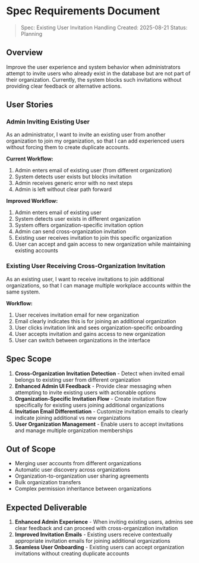 # Spec Requirements Document

> Spec: Existing User Invitation Handling
> Created: 2025-08-21
> Status: Planning

## Overview

Improve the user experience and system behavior when administrators attempt to invite users who already exist in the database but are not part of their organization. Currently, the system blocks such invitations without providing clear feedback or alternative actions.

## User Stories

### Admin Inviting Existing User

As an administrator, I want to invite an existing user from another organization to join my organization, so that I can add experienced users without forcing them to create duplicate accounts.

**Current Workflow:**
1. Admin enters email of existing user (from different organization)
2. System detects user exists but blocks invitation
3. Admin receives generic error with no next steps
4. Admin is left without clear path forward

**Improved Workflow:**
1. Admin enters email of existing user
2. System detects user exists in different organization
3. System offers organization-specific invitation option
4. Admin can send cross-organization invitation
5. Existing user receives invitation to join this specific organization
6. User can accept and gain access to new organization while maintaining existing accounts

### Existing User Receiving Cross-Organization Invitation

As an existing user, I want to receive invitations to join additional organizations, so that I can manage multiple workplace accounts within the same system.

**Workflow:**
1. User receives invitation email for new organization
2. Email clearly indicates this is for joining an additional organization
3. User clicks invitation link and sees organization-specific onboarding
4. User accepts invitation and gains access to new organization
5. User can switch between organizations in the interface

## Spec Scope

1. **Cross-Organization Invitation Detection** - Detect when invited email belongs to existing user from different organization
2. **Enhanced Admin UI Feedback** - Provide clear messaging when attempting to invite existing users with actionable options
3. **Organization-Specific Invitation Flow** - Create invitation flow specifically for existing users joining additional organizations
4. **Invitation Email Differentiation** - Customize invitation emails to clearly indicate joining additional vs new organizations
5. **User Organization Management** - Enable users to accept invitations and manage multiple organization memberships

## Out of Scope

- Merging user accounts from different organizations
- Automatic user discovery across organizations
- Organization-to-organization user sharing agreements
- Bulk organization transfers
- Complex permission inheritance between organizations

## Expected Deliverable

1. **Enhanced Admin Experience** - When inviting existing users, admins see clear feedback and can proceed with cross-organization invitation
2. **Improved Invitation Emails** - Existing users receive contextually appropriate invitation emails for joining additional organizations  
3. **Seamless User Onboarding** - Existing users can accept organization invitations without creating duplicate accounts
